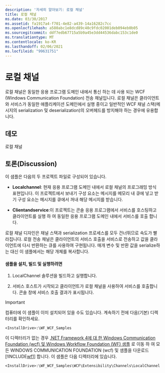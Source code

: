 ```yaml
---
description: '자세히 알아보기: 로컬 채널'
title: 로컬 채널
ms.date: 03/30/2017
ms.assetid: fa1917a4-f701-4e82-a439-14a16282c7cc
ms.openlocfilehash: a580abc1e8dcd89c40c9fdc02001deb094eb0b05
ms.sourcegitcommit: ddf7edb67715a5b9a45e3dd44536dabc153c1de0
ms.translationtype: MT
ms.contentlocale: ko-KR
ms.lasthandoff: 02/06/2021
ms.locfileid: "99631751"
---
```

# <a name="local-channel"></a>로컬 채널

로컬 채널은 동일한 응용 프로그램 도메인 내에서 통신 하는 데 사용 되는 WCF (Windows Communication Foundation) 전송 채널입니다. 로컬 채널은 클라이언트와 서비스가 동일한 애플리케이션 도메인에서 실행 중이고 일반적인 WCF 채널 스택(메시지의 serialization 및 deserialization)의 오버헤드를 방지해야 하는 경우에 유용합니다.  
  
## <a name="demonstrates"></a>데모  

 로컬 채널  
  
## <a name="discussion"></a>토론(Discussion)  

 이 샘플은 다음의 두 프로젝트 파일로 구성되어 있습니다.  
  
- **Localchannel**: 현재 응용 프로그램 도메인 내에서 로컬 채널의 프로그래밍 방식 표현입니다. 이 프로젝트에서 보내기 구성 요소는 메시지를 메모리 내 큐에 넣고 받기 구성 요소는 메시지를 큐에서 꺼내 해당 메시지를 받습니다.  
  
- **Clientandservice**:이 프로젝트는 콘솔 응용 프로그램에서 서비스를 호스팅하고 클라이언트를 실행 하 여 동일한 응용 프로그램 도메인 내에서 서비스를 호출 합니다.  
  
 로컬 채널 디자인은 채널 스택과 serialization 프로세스를 모두 건너뛰므로 속도가 빨라집니다. 로컬 전송 채널은 클라이언트의 서비스 호출을 서비스로 전송하고 값을 클라이언트에 다시 반환하는 큐를 사용하여 구현됩니다. 매개 변수 및 반환 값을 serialize하는 대신 이 샘플에서는 해당 개체를 복사합니다.  
  
#### <a name="to-set-up-build-and-run-the-sample"></a>샘플을 설치, 빌드 및 실행하려면  
  
1. LocalChannel 솔루션을 빌드하고 실행합니다.  
  
2. 서비스 호스트가 시작되고 클라이언트가 로컬 채널을 사용하여 서비스를 호출합니다. 콘솔 창에 서비스 호출 결과가 표시됩니다.  
  
> [!IMPORTANT]
> 컴퓨터에 이 샘플이 이미 설치되어 있을 수도 있습니다. 계속하기 전에 다음(기본) 디렉터리를 확인하세요.  
>
> `<InstallDrive>:\WF_WCF_Samples`  
>
> 이 디렉터리가 없는 경우 [.NET Framework 4에 대 한 Windows Communication Foundation (wcf) 및 Windows Workflow Foundation (WF) 샘플](https://www.microsoft.com/download/details.aspx?id=21459) 로 이동 하 여 모든 WINDOWS COMMUNICATION FOUNDATION (wcf) 및 샘플을 다운로드 [!INCLUDE[wf1](../../../../includes/wf1-md.md)] 합니다. 이 샘플은 다음 디렉터리에 있습니다.  
>
> `<InstallDrive>:\WF_WCF_Samples\WCF\Extensibility\Channels\LocalChannel`
